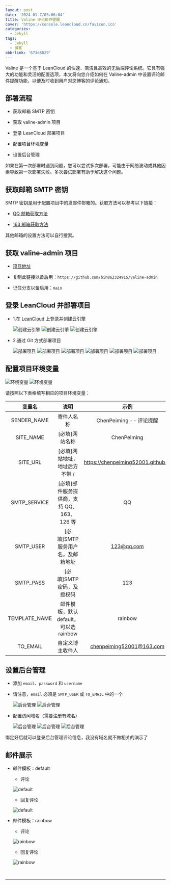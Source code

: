 ```yaml
---
layout: post
date: '2024-01-7/03:06:04'
title: Valine 评论邮件提醒
cover: 'https://console.leancloud.cn/favicon.ico'
categories:
  - Jekyll
tags:
  - Jekyll
  - 博客
abbrlink: '673e8029'
---
```


Valine 是一个基于 LeanCloud 的快速、简洁且高效的无后端评论系统。它具有强大的功能和灵活的配置选项，本文将向您介绍如何在 Valine-admin 中设置评论邮件提醒功能，以便及时收到用户对您博客的评论通知。


## 部署流程

- 获取邮箱 SMTP 密钥

<!-- - 获取 AKisemt 反垃圾邮件服务 -->

- 获取 valine-admin 项目

- 登录 LeanCloud 部署项目

- 配置项目环境变量

- 设置后台管理

如果在第一次部署时遇到问题，您可以尝试多次部署，可能由于网络波动或其他因素导致第一次部署失败。多次尝试部署有助于解决这个问题。

## 获取邮箱 SMTP 密钥

SMTP 密钥是用于配置项目中的发邮件邮箱的。获取方法可以参考以下链接：

- [QQ 邮箱获取方法](https://zhidao.baidu.com/question/1457961254794148260.html?fr=search&word=QQ%E9%82%AE%E7%AE%B1%E8%8E%B7%E5%8F%96+MSTP+%E6%96%B9%E6%B3%95)

- [163 邮箱获取方法](https://zhidao.baidu.com/question/436573565774794892.html?fr=search&word=163%E9%82%AE%E7%AE%B1%E8%8E%B7%E5%8F%96+MSTP+%E6%96%B9%E6%B3%95)

其他邮箱的设置方法可以自行搜索。

<!-- ### 获取 AKisemt 反垃圾邮件服务步骤：

- 1.这个可以不设置，如果你想要注册并使用反垃圾邮件功能，需要先科学上网。

- 2.在 [Akismet](https://wordpress.com/start/account/user-social?redirect_to=https%3A%2F%2Fr-login.wordpress.com%2Fremote-login.php%3Faction%3Dlink%26back%3Dhttps%253A%252F%252Fakismet.com%252Faccount%252F) 上注册并登录账号。

![注册Akismet](https://cdn.jsdelivr.net/gh/MingTechPro/drawing-bed/img_url/202404300038985.png)
![注册Akismet](https://cdn.jsdelivr.net/gh/MingTechPro/drawing-bed/img_url/202404300039525.png)

- 3.注册后，确认你的邮箱以完成登录。

- 4.进入[服务页面](https://akismet.com/pricing/)，选择适合你的服务。

![选择Akismet服务](https://cdn.jsdelivr.net/gh/MingTechPro/drawing-bed/img_url/202404300039375.png)

- 5.根据你的需求选择付费金额，如果你选择免费版本，请注意不能用于商业活动。

![选择Akismet服务](https://cdn.jsdelivr.net/gh/MingTechPro/drawing-bed/img_url/202404300039478.png)

- 6.我这里选择免费，确认付款信息，然后你就可以获得到 Api 。

![确认服务费用](https://cdn.jsdelivr.net/gh/MingTechPro/drawing-bed/img_url/202404300040419.png)
![确认服务费用](https://cdn.jsdelivr.net/gh/MingTechPro/drawing-bed/img_url/202404300040054.png) -->

## 获取 valine-admin 项目

- [项目地址](https://github.com/bin862324915/valine-admin)

- 复制此链接以备后用：`https://github.com/bin862324915/valine-admin`

- 记住分支以备后用：`main`

## 登录 LeanCloud 并部署项目

- 1.在 [LeanCloud](https://console.leancloud.cn/) 上登录并创建云引擎

  ![创建云引擎](https://cdn.jsdelivr.net/gh/MingTechPro/drawing-bed/img_url/202404300040076.png)
  ![创建云引擎](https://cdn.jsdelivr.net/gh/MingTechPro/drawing-bed/img_url/202404300040534.png)
  ![创建云引擎](https://cdn.jsdelivr.net/gh/MingTechPro/drawing-bed/img_url/202404300040808.png)

- 2.通过 Git 方式部署项目

  ![部署项目](https://cdn.jsdelivr.net/gh/MingTechPro/drawing-bed/img_url/202404300041197.png)
  ![部署项目](https://cdn.jsdelivr.net/gh/MingTechPro/drawing-bed/img_url/202404300041104.png)
  ![部署项目](https://cdn.jsdelivr.net/gh/MingTechPro/drawing-bed/img_url/202404300041194.png)
  ![部署项目](https://cdn.jsdelivr.net/gh/MingTechPro/drawing-bed/img_url/202404300041737.png)
  ![部署项目](https://cdn.jsdelivr.net/gh/MingTechPro/drawing-bed/img_url/202404300041016.png)
  ![部署项目](https://cdn.jsdelivr.net/gh/MingTechPro/drawing-bed/img_url/202404300041009.png)

## 配置项目环境变量

![环境变量](https://cdn.jsdelivr.net/gh/MingTechPro/drawing-bed/img_url/202404300042051.png)
![环境变量](https://cdn.jsdelivr.net/gh/MingTechPro/drawing-bed/img_url/202404300042654.png)

请按照以下表格填写相应的项目环境变量：

|    变量名     |                    说明                    |                示例                |
| :-----------: | :----------------------------------------: | :--------------------------------: |
|  SENDER_NAME  |                 寄件人名称                 |      ChenPeiming -- 评论提醒       |
|   SITE_NAME   |               [必填]网站名称               |            ChenPeiming             |
|   SITE_URL    |       [必填]网站地址，地址后方不带 /       | https://chenpeiming52001.github.io |
| SMTP_SERVICE  | [必填]邮件服务提供商，支持 QQ、163、126 等 |                 QQ                 |
|   SMTP_USER   |     [必填]SMTP 服务用户名，及邮箱地址      |             123@qq.com             |
|   SMTP_PASS   |         [必填]SMTP 密码，及授权码          |                123                 |
| TEMPLATE_NAME |   邮件模板，默认 default，可以选 rainbow   |              rainbow               |
|   TO_EMAIL    |              自定义博主收件人              |      chenpeiming52001@163.com      |

## 设置后台管理

- 添加 `email`、`password` 和 `username`

- 请注意，`email` 必须是 `SMTP_USER` 或 `TO_EMAIL` 中的一个

  ![后台管理](https://cdn.jsdelivr.net/gh/MingTechPro/drawing-bed/img_url/202404300042458.png)
  ![后台管理](https://cdn.jsdelivr.net/gh/MingTechPro/drawing-bed/img_url/202404300042100.png)

- 配置访问域名（需要注册有域名）

  ![后台管理](https://cdn.jsdelivr.net/gh/MingTechPro/drawing-bed/img_url/202404300046495.png)
  ![后台管理](https://cdn.jsdelivr.net/gh/MingTechPro/drawing-bed/img_url/202404300046160.png)
  ![后台管理](https://cdn.jsdelivr.net/gh/MingTechPro/drawing-bed/img_url/202404300046024.png)

绑定好后就可以登录后台管理评论信息，我没有域名就不做相关的演示了

## 邮件展示

- 邮件模板：default

  - 评论

  ![default](https://cdn.jsdelivr.net/gh/MingTechPro/drawing-bed/img_url/202404300046287.png)

  - 回复评论

  ![default](https://cdn.jsdelivr.net/gh/MingTechPro/drawing-bed/img_url/202404300046316.png)

- 邮件模板：rainbow

  - 评论

  ![rainbow](https://cdn.jsdelivr.net/gh/MingTechPro/drawing-bed/img_url/202404300048681.png)

  - 回复评论

  ![rainbow](https://cdn.jsdelivr.net/gh/MingTechPro/drawing-bed/img_url/202404300048647.png)

<br>

---
